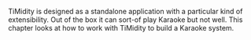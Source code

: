 TiMidity is designed as a standalone application with a
	particular kind of extensibility. Out of the box it
	can sort-of play Karaoke but not well.
	This chapter looks at how to work with TiMidity to
	build a Karaoke system.